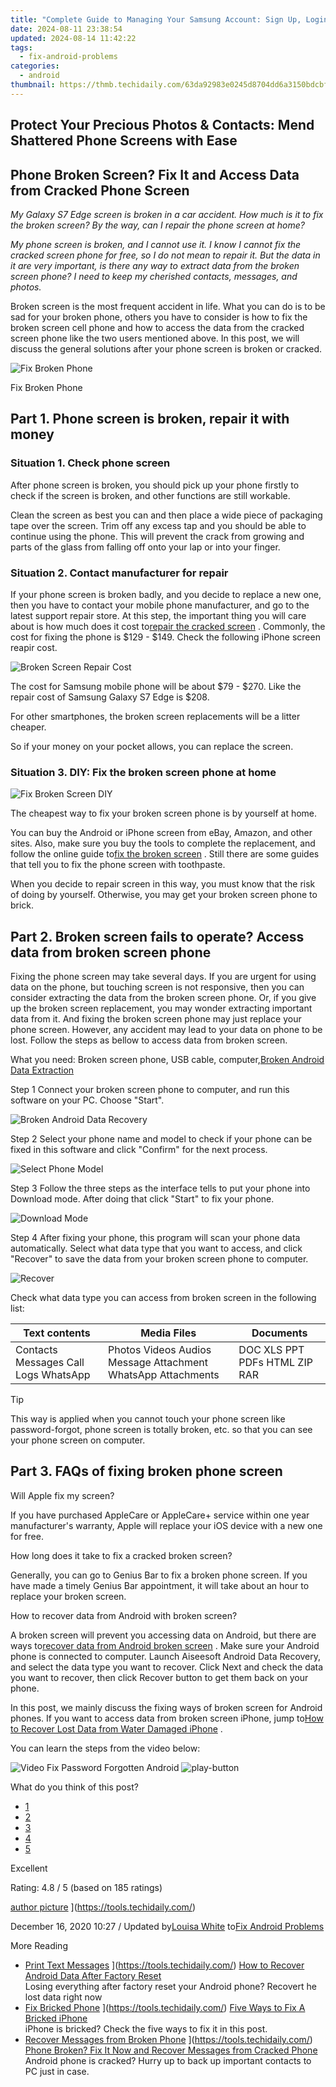 ```yaml
---
title: "Complete Guide to Managing Your Samsung Account: Sign Up, Login Troubleshooting, Password Reset, Deletion Process, and Secure Data Recovery"
date: 2024-08-11 23:38:54
updated: 2024-08-14 11:42:22
tags:
  - fix-android-problems
categories:
  - android
thumbnail: https://thmb.techidaily.com/63da92983e0245d8704dd6a3150bdcbfb7cabcd587560ad00c9351b904f56102.jpg
---
```


## Protect Your Precious Photos & Contacts: Mend Shattered Phone Screens with Ease

## Phone Broken Screen? Fix It and Access Data from Cracked Phone Screen

 _My Galaxy S7 Edge screen is broken in a car accident. How much is it to fix the broken screen? By the way, can I repair the phone screen at home?_

 _My phone screen is broken, and I cannot use it. I know I cannot fix the cracked screen phone for free, so I do not mean to repair it. But the data in it are very important, is there any way to extract data from the broken screen phone? I need to keep my cherished contacts, messages, and photos._

 Broken screen is the most frequent accident in life. What you can do is to be sad for your broken phone, others you have to consider is how to fix the broken screen cell phone and how to access the data from the cracked screen phone like the two users mentioned above. In this post, we will discuss the general solutions after your phone screen is broken or cracked.

![Fix Broken Phone](https://www.aiseesoft.com/images/article/broken-screen/fix-broken-phone.jpg)

Fix Broken Phone

## Part 1\. Phone screen is broken, repair it with money

### Situation 1\. Check phone screen

 After phone screen is broken, you should pick up your phone firstly to check if the screen is broken, and other functions are still workable.

 Clean the screen as best you can and then place a wide piece of packaging tape over the screen. Trim off any excess tap and you should be able to continue using the phone. This will prevent the crack from growing and parts of the glass from falling off onto your lap or into your finger.

### Situation 2\. Contact manufacturer for repair

 If your phone screen is broken badly, and you decide to replace a new one, then you have to contact your mobile phone manufacturer, and go to the latest support repair store. At this step, the important thing you will care about is how much does it cost to[repair the cracked screen](https://tools.techidaily.com/) . Commonly, the cost for fixing the phone is $129 - $149\. Check the following iPhone screen reapir cost.

![Broken Screen Repair Cost](https://www.aiseesoft.com/images/article/broken-screen/iphone-screen-repair-cost.jpg)

 The cost for Samsung mobile phone will be about $79 - $270\. Like the repair cost of Samsung Galaxy S7 Edge is $208.

 For other smartphones, the broken screen replacements will be a litter cheaper.

So if your money on your pocket allows, you can replace the screen.

### Situation 3\. DIY: Fix the broken screen phone at home

![Fix Broken Screen DIY](https://www.aiseesoft.com/images/article/broken-screen/diy-fix-broken-phone.jpg)

The cheapest way to fix your broken screen phone is by yourself at home.

 You can buy the Android or iPhone screen from eBay, Amazon, and other sites. Also, make sure you buy the tools to complete the replacement, and follow the online guide to[fix the broken screen](https://tools.techidaily.com/) . Still there are some guides that tell you to fix the phone screen with toothpaste.

 When you decide to repair screen in this way, you must know that the risk of doing by yourself. Otherwise, you may get your broken screen phone to brick.

## Part 2\. Broken screen fails to operate? Access data from broken screen phone

 Fixing the phone screen may take several days. If you are urgent for using data on the phone, but touching screen is not responsive, then you can consider extracting the data from the broken screen phone. Or, if you give up the broken screen replacement, you may wonder extracting important data from it. And fixing the broken screen phone may just replace your phone screen. However, any accident may lead to your data on phone to be lost. Follow the steps as bellow to access data from broken screen.

 What you need: Broken screen phone, USB cable, computer,[Broken Android Data Extraction](https://tools.techidaily.com/aiseesoft-android-data-recovery/)

[](https://secure.2checkout.com/order/cart.php?PRODS=4644627&QTY=1&AFFILIATE=108875)

Step 1 Connect your broken screen phone to computer, and run this software on your PC. Choose "Start".

![Broken Android Data Recovery](https://www.aiseesoft.com/images/fonelab-for-android/fix-broken-phone/start-feature.jpg)

Step 2 Select your phone name and model to check if your phone can be fixed in this software and click "Confirm" for the next process.

![Select Phone Model](https://www.aiseesoft.com/images/fonelab-for-android/fix-broken-phone/select-phone-model.jpg)

Step 3 Follow the three steps as the interface tells to put your phone into Download mode. After doing that click "Start" to fix your phone.

![Download Mode](https://www.aiseesoft.com/images/fonelab-for-android/fix-broken-phone/enter-download-mode.jpg)

Step 4 After fixing your phone, this program will scan your phone data automatically. Select what data type that you want to access, and click "Recover" to save the data from your broken screen phone to computer.

![Recover](https://www.aiseesoft.com/images/fonelab-for-android/fix-broken-phone/extract-data-from-broken-phone.jpg)

 Check what data type you can access from broken screen in the following list:

| Text contents                        | Media Files                                                  | Documents                     |
| ------------------------------------ | ------------------------------------------------------------ | ----------------------------- |
| Contacts Messages Call Logs WhatsApp | Photos Videos Audios Message Attachment WhatsApp Attachments | DOC XLS PPT PDFs HTML ZIP RAR |

Tip

 This way is applied when you cannot touch your phone screen like password-forgot, phone screen is totally broken, etc. so that you can see your phone screen on computer.

## Part 3\. FAQs of fixing broken phone screen

Will Apple fix my screen?

 If you have purchased AppleCare or AppleCare+ service within one year manufacturer's warranty, Apple will replace your iOS device with a new one for free.

 How long does it take to fix a cracked broken screen?

 Generally, you can go to Genius Bar to fix a broken phone screen. If you have made a timely Genius Bar appointment, it will take about an hour to replace your broken screen.

 How to recover data from Android with broken screen?

 A broken screen will prevent you accessing data on Android, but there are ways to[recover data from Android broken screen](https://tools.techidaily.com/) . Make sure your Android phone is connected to computer. Launch Aiseesoft Android Data Recovery, and select the data type you want to recover. Click Next and check the data you want to recover, then click Recover button to get them back on your phone.

 In this post, we mainly discuss the fixing ways of broken screen for Android phones. If you want to access data from broken screen iPhone, jump to[How to Recover Lost Data from Water Damaged iPhone](https://tools.techidaily.com/aiseesoft-iphone-data-recovery/) .

You can learn the steps from the video below:

![Video Fix Password Forgotten Android](https://www.aiseesoft.com/images/youtube-video/video-fix-password-forgotten-android.jpg) ![play-button](https://www.aiseesoft.com/images/play-button.png)

What do you think of this post?

* [1](https://tools.techidaily.com/)
* [2](https://tools.techidaily.com/)
* [3](https://tools.techidaily.com/)
* [4](https://tools.techidaily.com/)
* [5](https://tools.techidaily.com/)

Excellent

Rating: 4.8 / 5 (based on 185 ratings)

[author picture](https://www.aiseesoft.com/images/author/louisa.png) ](https://tools.techidaily.com/)

 December 16, 2020 10:27 / Updated by[Louisa White](https://tools.techidaily.com/) to[Fix Android Problems](https://tools.techidaily.com/)

More Reading

* [Print Text Messages](https://www.aiseesoft.com/images/more-reading/recover-android-data-after-factory-reset-s.jpg) ](https://tools.techidaily.com/) [How to Recover Android Data After Factory Reset](https://tools.techidaily.com/)  
 Losing everything after factory reset your Android phone? Recovert he lost data right now
* [Fix Bricked Phone](https://www.aiseesoft.com/images/more-reading/bricked-iphone-fix-s.jpg) ](https://tools.techidaily.com/) [Five Ways to Fix A Bricked iPhone](https://tools.techidaily.com/)  
iPhone is bricked? Check the five ways to fix it in this post.
* [Recover Messages from Broken Phone](https://www.aiseesoft.com/images/more-reading/recover-messages-from-broken-phone-s.jpg) ](https://tools.techidaily.com/) [Phone Broken? Fix It Now and Recover Messages from Cracked Phone](https://tools.techidaily.com/)  
 Android phone is cracked? Hurry up to back up important contacts to PC just in case.

<ins class="adsbygoogle"
     style="display:block"
     data-ad-format="autorelaxed"
     data-ad-client="ca-pub-7571918770474297"
     data-ad-slot="1223367746"></ins>



<ins class="adsbygoogle"
     style="display:block"
     data-ad-client="ca-pub-7571918770474297"
     data-ad-slot="8358498916"
     data-ad-format="auto"
     data-full-width-responsive="true"></ins>
